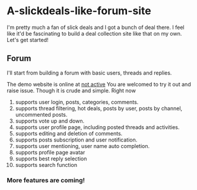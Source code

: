 # A-slickdeals-like-forum-site
I'm pretty much a fan of slick deals and I got a bunch of deal there. I feel like it'd be fascinating to build a deal collection site like that on my own. Let's get started!

## Forum
I'll start from building a forum with basic users, threads and replies.

The demo website is online at [not active](http://www.google.com/threads "fake slick deals site")
You are welcomed to try it out and raise issue. Though it is crude and simple.
Right now 
1. supports user login, posts, categories, comments.
2. supports thread filtering, hot deals, posts by user, posts by channel, uncommented posts.
3. supports vote up and down.
4. supports user profile page, including posted threads and activities.
5. supports editing and deletion of comments.
6. supports posts subscription and user notification.
7. supports user mentioning, user name auto completion.
8. supports profile page avatar
9. supports best reply selection
10. supports search function

### More features are coming!
